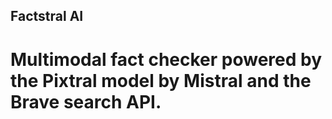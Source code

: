 ## Factstral AI

# Multimodal fact checker powered by the Pixtral model by Mistral and the Brave search API.
 
